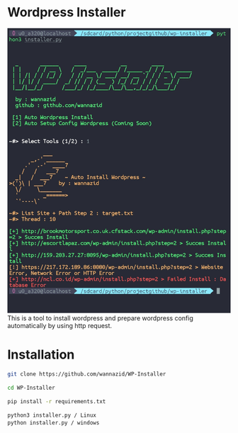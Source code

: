 # Wordpress Installer
![alt text](https://github.com/wannazid/WP-Installer/blob/master/IMG_20221015_070641.jpg)
This is a tool to install wordpress and prepare wordpress config automatically by using http request.

# Installation
```bash
git clone https://github.com/wannazid/WP-Installer
```
```bash
cd WP-Installer
```
```bash
pip install -r requirements.txt
```
```bash
python3 installer.py / Linux
python installer.py / windows
```

